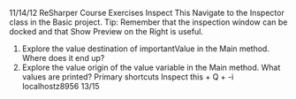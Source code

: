 11/14/12 ReSharper Course Exercises
Inspect This
Navigate to the Inspector class in the Basic project.
Tip: Remember that the inspection window can be docked and that Show Preview on the Right is useful.
1. Explore the value destination of importantValue in the Main method. Where does it end up?
2. Explore the value origin of the value variable in the Main method. What values are printed?
Primary shortcuts
Inspect this + Q + -i
Iocalhostz8956 13/15